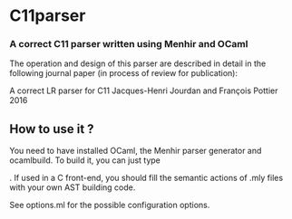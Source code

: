 C11parser
=========

### A correct C11 parser written using Menhir and OCaml

The operation and design of this parser are described in detail in the
following journal paper (in process of review for publication):

<quote>
  A correct LR parser for C11
  Jacques-Henri Jourdan and François Pottier
  2016
</quote>

How to use it ?
---------------

You need to have installed OCaml, the Menhir parser generator and
ocamlbuild. To build it, you can just type 


. If used in a C front-end,
you should fill the semantic actions of .mly files with your own AST
building code.

See options.ml for the possible configuration options.
